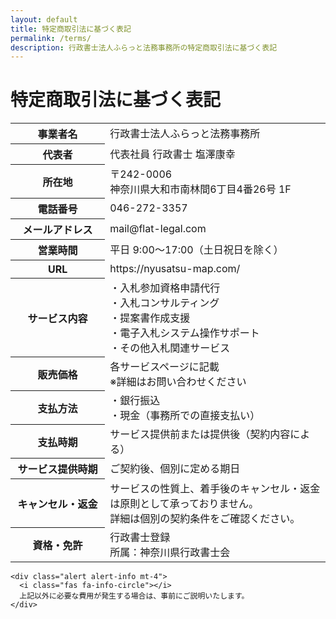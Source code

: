 ```yaml
---
layout: default
title: 特定商取引法に基づく表記
permalink: /terms/
description: 行政書士法人ふらっと法務事務所の特定商取引法に基づく表記
---
```


# 特定商取引法に基づく表記

<div class="card shadow-sm">
  <div class="card-body">
    <table class="table table-bordered">
      <tbody>
        <tr>
          <th scope="row" class="bg-light" style="width: 30%;">事業者名</th>
          <td>行政書士法人ふらっと法務事務所</td>
        </tr>
        <tr>
          <th scope="row" class="bg-light">代表者</th>
          <td>代表社員 行政書士 塩澤康幸</td>
        </tr>
        <tr>
          <th scope="row" class="bg-light">所在地</th>
          <td>
            〒242-0006<br>
            神奈川県大和市南林間6丁目4番26号 1F
          </td>
        </tr>
        <tr>
          <th scope="row" class="bg-light">電話番号</th>
          <td>046-272-3357</td>
        </tr>
        <tr>
          <th scope="row" class="bg-light">メールアドレス</th>
          <td>mail@flat-legal.com</td>
        </tr>
        <tr>
          <th scope="row" class="bg-light">営業時間</th>
          <td>平日 9:00～17:00（土日祝日を除く）</td>
        </tr>
        <tr>
          <th scope="row" class="bg-light">URL</th>
          <td>https://nyusatsu-map.com/</td>
        </tr>
        <tr>
          <th scope="row" class="bg-light">サービス内容</th>
          <td>
            ・入札参加資格申請代行<br>
            ・入札コンサルティング<br>
            ・提案書作成支援<br>
            ・電子入札システム操作サポート<br>
            ・その他入札関連サービス
          </td>
        </tr>
        <tr>
          <th scope="row" class="bg-light">販売価格</th>
          <td>
            各サービスページに記載<br>
            ※詳細はお問い合わせください
          </td>
        </tr>
        <tr>
          <th scope="row" class="bg-light">支払方法</th>
          <td>
            ・銀行振込<br>
            ・現金（事務所での直接支払い）
          </td>
        </tr>
        <tr>
          <th scope="row" class="bg-light">支払時期</th>
          <td>サービス提供前または提供後（契約内容による）</td>
        </tr>
        <tr>
          <th scope="row" class="bg-light">サービス提供時期</th>
          <td>ご契約後、個別に定める期日</td>
        </tr>
        <tr>
          <th scope="row" class="bg-light">キャンセル・返金</th>
          <td>
            サービスの性質上、着手後のキャンセル・返金は原則として承っておりません。<br>
            詳細は個別の契約条件をご確認ください。
          </td>
        </tr>
        <tr>
          <th scope="row" class="bg-light">資格・免許</th>
          <td>
            行政書士登録<br>
            所属：神奈川県行政書士会
          </td>
        </tr>
      </tbody>
    </table>

    <div class="alert alert-info mt-4">
      <i class="fas fa-info-circle"></i> 
      上記以外に必要な費用が発生する場合は、事前にご説明いたします。
    </div>
  </div>
</div>